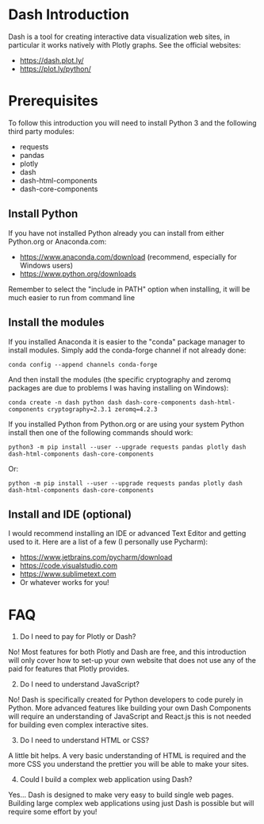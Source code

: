 # Dash Introduction

Dash is a tool for creating interactive data visualization web sites, in particular it works natively with Plotly graphs. See the official websites:

 * https://dash.plot.ly/
 * https://plot.ly/python/


# Prerequisites 

To follow this introduction you will need to install Python 3 and the following third party modules:

 * requests
 * pandas
 * plotly
 * dash
 * dash-html-components
 * dash-core-components

## Install Python

If you have not installed Python already you can install from either Python.org or Anaconda.com:

 * https://www.anaconda.com/download (recommend, especially for Windows users)
 * https://www.python.org/downloads
 
Remember to select the "include in PATH" option when installing, it will be much easier to run from command line

## Install the modules

If you installed Anaconda it is easier to the "conda" package manager to install modules. Simply add the conda-forge channel if not already done:

    conda config --append channels conda-forge
    
And then install the modules (the specific cryptography and zeromq packages are due to problems I was having installing on Windows):

    conda create -n dash python dash dash-core-components dash-html-components cryptography=2.3.1 zeromq=4.2.3
    
 If you installed Python from Python.org or are using your system Python install then one of the following commands should work:
 
    python3 -m pip install --user --upgrade requests pandas plotly dash dash-html-components dash-core-components
    
 Or:
 
    python -m pip install --user --upgrade requests pandas plotly dash dash-html-components dash-core-components
    
## Install and IDE (optional)

I would recommend installing an IDE or advanced Text Editor and getting used to it. Here are a list of a few (I personally use Pycharm):

 * https://www.jetbrains.com/pycharm/download
 * https://code.visualstudio.com
 * https://www.sublimetext.com
 * Or whatever works for you!
 
# FAQ

 1. Do I need to pay for Plotly or Dash?
 
 No! Most features for both Plotly and Dash are free, and this introduction will only cover how to set-up your own website that does not use any of the paid for features that Plotly provides.
 
 2. Do I need to understand JavaScript?
 
 No! Dash is specifically created for Python developers to code purely in Python. More advanced features like building your own Dash Components will require an understanding of JavaScript and React.js this is not needed for building even complex interactive sites.
 
 3. Do I need to understand HTML or CSS?
 
 A little bit helps. A very basic understanding of HTML is required and the more CSS you understand the prettier you will be able to make your sites.
 
 4. Could I build a complex web application using Dash?
 
 Yes... Dash is designed to make very easy to build single web pages. Building large complex web applications using just Dash is possible but will require some effort by you!
